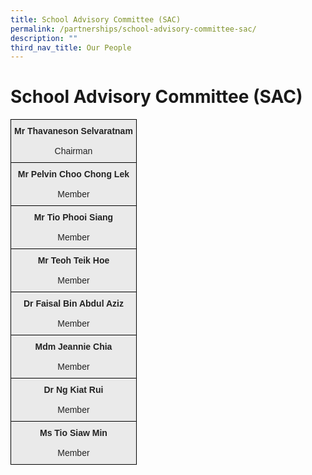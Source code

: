 ```yaml
---
title: School Advisory Committee (SAC)
permalink: /partnerships/school-advisory-committee-sac/
description: ""
third_nav_title: Our People
---
```


School Advisory Committee (SAC)
===============================

<style type="text/css">
.tg  {border-collapse:collapse;border-spacing:0;}
.tg td{border-color:black;border-style:solid;border-width:1px;font-family:Arial, sans-serif;font-size:14px;
  overflow:hidden;padding:10px 5px;word-break:normal;}
.tg th{border-color:black;border-style:solid;border-width:1px;font-family:Arial, sans-serif;font-size:14px;
  font-weight:normal;overflow:hidden;padding:10px 5px;word-break:normal;}
.tg .tg-ii8k{background-color:#EAEAEA;color:#222;text-align:center;vertical-align:top}
</style>
<table class="tg">
<thead>
  <tr>
    <th class="tg-ii8k"><span style="font-weight:bold">Mr Thavaneson Selvaratnam</span><br><br>Chairman</th>
  </tr>
</thead>
<tbody>
  <tr>
    <td class="tg-ii8k"><span style="font-weight:bold">Mr Pelvin Choo Chong Lek</span><br><br>Member</td>
  </tr>
  <tr>
    <td class="tg-ii8k"><span style="font-weight:bold">Mr Tio Phooi Siang</span><br><br>Member</td>
  </tr>
  <tr>
    <td class="tg-ii8k"><span style="font-weight:bold">Mr Teoh Teik Hoe</span><br><br>Member</td>
  </tr>
  <tr>
    <td class="tg-ii8k"><span style="font-weight:bold">Dr Faisal Bin Abdul Aziz</span><br><br>Member</td>
  </tr>
  <tr>
    <td class="tg-ii8k"><span style="font-weight:bold">Mdm Jeannie Chia</span><br><br>Member</td>
  </tr>
  <tr>
    <td class="tg-ii8k"><span style="font-weight:bold">Dr Ng Kiat Rui</span><br><br>Member</td>
  </tr>
  <tr>
    <td class="tg-ii8k"><span style="font-weight:bold">Ms Tio Siaw Min</span><br><br>Member</td>
  </tr>
</tbody>
</table>